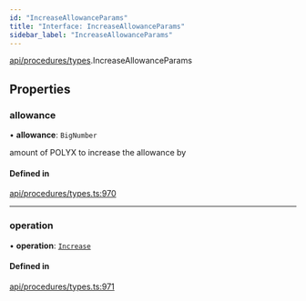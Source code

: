 ```yaml
---
id: "IncreaseAllowanceParams"
title: "Interface: IncreaseAllowanceParams"
sidebar_label: "IncreaseAllowanceParams"
---
```


[api/procedures/types](../../../../../modules/API/Procedures/Types/Types.md).IncreaseAllowanceParams

## Properties

### allowance

• **allowance**: `BigNumber`

amount of POLYX to increase the allowance by

#### Defined in

[api/procedures/types.ts:970](https://github.com/PolymeshAssociation/polymesh-sdk/blob/720afb69c/src/api/procedures/types.ts#L970)

___

### operation

• **operation**: [`Increase`](../../../../../enums/API/Procedures/Types/AllowanceOperation/AllowanceOperation.md#increase)

#### Defined in

[api/procedures/types.ts:971](https://github.com/PolymeshAssociation/polymesh-sdk/blob/720afb69c/src/api/procedures/types.ts#L971)
